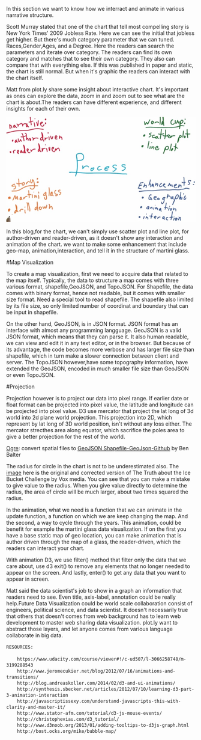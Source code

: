 

In this section we want to know how we interract and animate in various narrative structure.

Scott Murray stated that one of the chart that tell most compelling story is New York Times' 2009 Jobless Rate. Here we can see the initial that jobless get higher. But there's much category parameter that we can tuned. Races,Gender,Ages, and a Degree. Here the readers can search the parameters and iterate over category. The readers can find its own category and matches that to see their own category. They also can compare that with everything else. If this was published in paper and static, the chart is still normal. But when it's graphic the readers can interact with the chart itself.

Matt from plot.ly share some insight about interactive chart. It's important as ones can explore the data, zoom in and zoom out to see what are the chart is about.The readers can have different experience, and different insights for each of their own.

![](images/interaction/1.jpg)

In this blog,for the chart, we can't simply use scatter plot and line plot, for author-driven and reader-driven, as it doesn't show any interaction and animation of the chart. we want to make some enhancement that include geo-map, animation,interaction, and tell it in the structure of martini glass.

#Map Visualization

To create a map visualization, first we need to acquire data that related to the map itself. Typically, the data to structure a map comes with three various format, shapefile,GeoJSON, and TopoJSON. For Shapefile, the data comes with binary format, hence not readable, but it comes with smaller size format. Need a special tool to read shapefile. The shapefile also limited by its file size, so only limited number of coordinat and boundary that can be input in shapefile.

On the other hand, GeoJSON, is in JSON format. JSON format has an interface with almost any programming langguage. GeoJSON is a valid JSON format, which means that they can parse it. It also human readable, we can view and edit it in any text editor, or in the browser. But because of its advantage, the code becomes more verbose and has larger file size than shapefile, which in turn make a slower connection between client and server. The TopoJSON however,have some topography information, have extended the GeoJSON, encoded in much smaller file size than GeoJSON or even TopoJSON.

#Projection

Projection however is to project our data into pixel range. If earlier date or float format can be projected into pixel value, the latitude and longitude can be projected into pixel value. D3 use mercator that project the lat long of 3d world into 2d plane world projection. This projection into 2D, which represent by lat long of 3D world position, isn't without any loss either. The mercator strecthes area along equator, which sacrifice the poles area to give a better projection for the rest of the world.

[Ogre](http://ogre.adc4gis.com/): convert spatial files to [GeoJSON Shapefile-GeoJson-Github](https://ben.balter.com/2013/06/26/how-to-convert-shapefiles-to-geojson-for-use-on-github/) by Ben Balter

The radius for circle in the chart is not to be underestimated also. The [image](http://images.huffingtonpost.com/2014-08-29-Donating.vs.DeathGraph.REVISED.jpg) here is the original and corrected version of The Truth about the Ice Bucket Challenge by Vox media. You can see that you can make a mistake to give value to the radius. When you give value directly to determine the radius, the area of circle will be much larger, about two times squared the radius.

In the animation, what we need is a function that we can animate in the update function, a function on which we are keep changing the map. And the second, a way to cycle through the years. This animation, could be benefit for example the martini glass data visualization. If on the first you have a base static map of geo location, you can make animation that is author driven through the map of a glass, the reader-driven, which the readers can interact your chart.

With animation D3, we use filter() method that filter only the data that we care about, use d3 exit() to remove any elements that no longer needed to appear on the screen. And lastly, enter() to get any data that you want to appear in screen.

Matt said the data scientist's job to show in a graph an information that readers need to see. Even title, axis-label, annotation could be really help.Future Data Visualization could be world scale collaboration consist of engineers, political science, and data scientist. It doesn't necessarily true that others that doesn't comes from web background has to learn web development to master web sharing data visualization. plot.ly want to abstract those layers, and let anyone comes from various language collaborate in big data.

    RESOURCES:

        https://www.udacity.com/course/viewer#!/c-ud507/l-3066258748/m-3199288543
        http://www.jeromecukier.net/blog/2012/07/16/animations-and-transitions/
        http://blog.andreaskoller.com/2014/02/d3-and-ui-animations/
        http://synthesis.sbecker.net/articles/2012/07/10/learning-d3-part-3-animation-interaction
        http://javascriptissexy.com/understand-javascripts-this-with-clarity-and-master-it/
        http://www.stator-afm.com/tutorial/d3-js-mouse-events/
        http://christopheviau.com/d3_tutorial/
        http://www.d3noob.org/2013/01/adding-tooltips-to-d3js-graph.html
        http://bost.ocks.org/mike/bubble-map/

